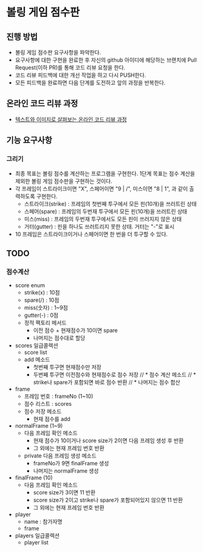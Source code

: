 # 볼링 게임 점수판
## 진행 방법
* 볼링 게임 점수판 요구사항을 파악한다.
* 요구사항에 대한 구현을 완료한 후 자신의 github 아이디에 해당하는 브랜치에 Pull Request(이하 PR)를 통해 코드 리뷰 요청을 한다.
* 코드 리뷰 피드백에 대한 개선 작업을 하고 다시 PUSH한다.
* 모든 피드백을 완료하면 다음 단계를 도전하고 앞의 과정을 반복한다.

## 온라인 코드 리뷰 과정
* [텍스트와 이미지로 살펴보는 온라인 코드 리뷰 과정](https://github.com/next-step/nextstep-docs/tree/master/codereview)

## 기능 요구사항
### 그리기
* 최종 목표는 볼링 점수를 계산하는 프로그램을 구현한다. 1단계 목표는 점수 계산을 제외한 볼링 게임 점수판을 구현하는 것이다.
* 각 프레임이 스트라이크이면 "X", 스페어이면 "9 | /", 미스이면 "8 | 1", 과 같이 출력하도록 구현한다.
  * 스트라이크(strike) : 프레임의 첫번째 투구에서 모든 핀(10개)을 쓰러트린 상태
  * 스페어(spare) : 프레임의 두번재 투구에서 모든 핀(10개)을 쓰러트린 상태
  * 미스(miss) : 프레임의 두번재 투구에서도 모든 핀이 쓰러지지 않은 상태
  * 거터(gutter) : 핀을 하나도 쓰러트리지 못한 상태. 거터는 "-"로 표시
* 10 프레임은 스트라이크이거나 스페어이면 한 번을 더 투구할 수 있다.

## TODO
### 점수계산
* score enum
  * strike(x) : 10점
  * spare(/) : 10점
  * miss(숫자) : 1~9점
  * gutter(-) : 0점
  * 정적 팩토리 메서드
    * 이전 점수 + 현재점수가 10이면 spare
    * 나머지는 점수대로 할당
* scores 일급콜렉션
  * score list
  * add 메소드
    * 첫번째 투구면 현재점수만 저장
    * 두번째 투구면 이전점수와 현재점수로 점수 저장
//  * 점수 계산 메소드
//    * strike나 spare가 포함되면 바로 점수 반환
//    * 나머지는 점수 합산
* frame
  * 프레임 번호 : frameNo (1~10)
  * 점수 리스트 : scores
  * 점수 저장 메소드
      * 현재 점수를 add
* normalFrame (1~9)
  * 다음 프레임 확인 메소드
    * 현재 점수가 10이거나 score size가 2이면 다음 프레임 생성 후 반환
    * 그 외에는 현재 프레임 번호 반환
  * private 다음 프레임 생성 메소드
    * frameNo가 9면 finalFrame 생성
    * 나머지는 normalFrame 생성
* finalFrame (10)
  * 다음 프레임 확인 메소드
    * score size가 3이면 11 반환
    * score size가 2이고 strike나 spare가 포함되어있지 않으면 11 반환
    * 그 외에는 현재 프레임 번호 반환
* player
  * name : 참가자명
  * frame
* players 일급콜렉션
  * player list